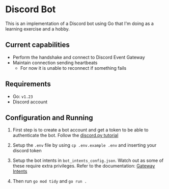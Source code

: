# Discord Bot

This is an implementation of a Discord bot using Go that I'm doing as a learning exercise and a hobby.

## Current capabilities

- Perform the handshake and connect to Discord Event Gateway
- Maintain connection sending heartbeats
  - For now it is unable to reconnect if something fails

## Requirements

- Go: `v1.23`
- Discord account

## Configuration and Running

1. First step is to create a bot account and get a token to be able to authenticate the bot. Follow the [discord.py tutorial](https://discordpy.readthedocs.io/en/stable/discord.html)

2. Setup the `.env` file by using `cp .env.example .env` and inserting your discord token

3. Setup the bot intents in `bot_intents_config.json`. Watch out as some of these require extra privileges. Refer to the documentation: [Gateway Intents](https://discord.com/developers/docs/events/gateway#gateway-intents)

4. Then run `go mod tidy` and `go run .`
